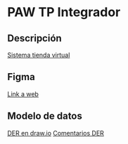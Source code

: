 # PAW TP Integrador

## Descripción

[Sistema tienda virtual](propuestas/tiendaVritual.md)

## Figma

[Link a web](https://www.figma.com/files/project/33268174/Team-project?fuid=888522011888423886)

## Modelo de datos

[DER en draw.io](https://drive.google.com/file/d/1mYB9B2K3Yq20m6xe4iRQhX1s6F8JGkS-/view?usp=sharing)
[Comentarios DER](/Documentación/DER.md)